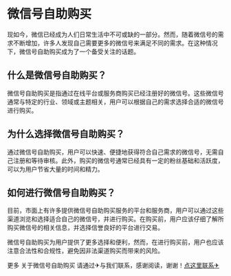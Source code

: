# 微信号自助购买

现如今，微信已经成为人们日常生活中不可或缺的一部分。然而，随着微信号的需求不断增加，许多人发现自己需要更多的微信号来满足不同的需求。在这种情况下，微信号自助购买成为了一个备受关注的话题。

## 什么是微信号自助购买？

微信号自助购买是指通过在线平台或服务商购买已经注册好的微信号。这些微信号通常与特定的行业、领域或主题相关，用户可以根据自己的需求选择合适的微信号进行购买。

## 为什么选择微信号自助购买？

通过微信号自助购买，用户可以快速、便捷地获得符合自己需求的微信号，无需自己注册和等待审核。此外，购买的微信号通常已经具有一定的粉丝基础和活跃度，可以为用户节省大量的时间和精力。

## 如何进行微信号自助购买？

目前，市面上有许多提供微信号自助购买服务的平台和服务商，用户可以通过这些渠道浏览和选择适合自己的微信号，并进行购买。在购买前，用户应该仔细了解所购买微信号的相关信息，并选择信誉良好的平台进行交易。

微信号自助购买为用户提供了更多选择和便利，然而，在进行购买前，用户也应该注意合法性和合规性，避免因非法渠道购买而带来的风险。

更多 关于微信号自助购买 请通过✈与我们联系，感谢阅读，谢谢！[点这里联系✈](https://t.me/pt99bot)
